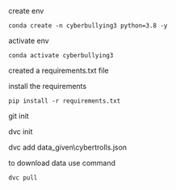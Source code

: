 create env

```terminal
conda create -n cyberbullying3 python=3.8 -y
```

activate env

```terminal
conda activate cyberbullying3
```

created a requirements.txt file

install the requirements
```terminal
pip install -r requirements.txt
```

git init

dvc init

dvc add data_given\cybertrolls.json

to download data use command

```
dvc pull 
```
